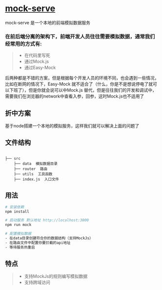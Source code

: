 # [mock-serve](https://github.com/Jarvis2018/mock-serve)
mock-serve 是一个本地的前端模拟数据服务


### 在前后端分离的架构下，前端开发人员往往需要模拟数据，通常我们经常用的方式有:
> * 在代码里写死
> * 通过Mock.js
> * 通过Easy-Mock


后两种都是不错的方案，但是根据每个开发人员的环境不同，也会遇到一些情况，比如在断网的情况下，Easy-Mock 就不适合了（什么，你是不是想说停电了就可以下班了），但是你就会说可以中Mock.js 替代，但是往往我们的开发和调试中，需要我们在浏览器的network中查看入参，回参，这时Mock.js也不适用了

## 折中方案
基于node搭建一个本地的模拟服务，这样我们就可以解决上面的问题了

## 文件结构
```shell

├── src
    ├── data  模拟数据目录
    ├── router  路由
    ├── utils  工具函数
    ├── index.js  入口文件

```

## 用法

``` bash
# 安装依赖
npm install

# 启动服务 默认地址 http://localhost:3000
npm run mock

# 配置模拟数据
- 在data目录创建符合你的数据结构（支持MockJs）
- 在路由文件中配置你要拦截的api地址
- 等待服务热重启
```

## 特点

> * 支持MockJs的规则编写模拟数据
> * 支持跨域访问
